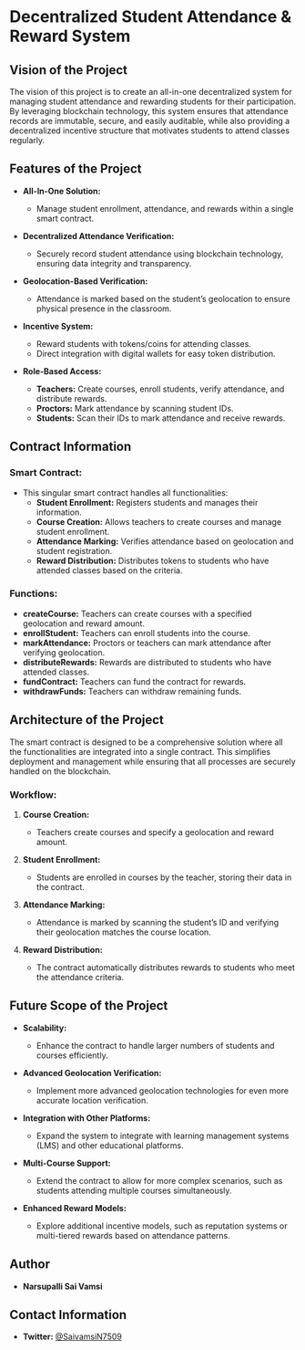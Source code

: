 # Decentralized Student Attendance & Reward System

## Vision of the Project

The vision of this project is to create an all-in-one decentralized system for managing student attendance and rewarding students for their participation. By leveraging blockchain technology, this system ensures that attendance records are immutable, secure, and easily auditable, while also providing a decentralized incentive structure that motivates students to attend classes regularly.

## Features of the Project

- **All-In-One Solution:**
  - Manage student enrollment, attendance, and rewards within a single smart contract.
  
- **Decentralized Attendance Verification:**
  - Securely record student attendance using blockchain technology, ensuring data integrity and transparency.
  
- **Geolocation-Based Verification:**
  - Attendance is marked based on the student’s geolocation to ensure physical presence in the classroom.
  
- **Incentive System:**
  - Reward students with tokens/coins for attending classes.
  - Direct integration with digital wallets for easy token distribution.
  
- **Role-Based Access:**
  - **Teachers:** Create courses, enroll students, verify attendance, and distribute rewards.
  - **Proctors:** Mark attendance by scanning student IDs.
  - **Students:** Scan their IDs to mark attendance and receive rewards.

## Contract Information

### **Smart Contract:**
   - This singular smart contract handles all functionalities:
     - **Student Enrollment:** Registers students and manages their information.
     - **Course Creation:** Allows teachers to create courses and manage student enrollment.
     - **Attendance Marking:** Verifies attendance based on geolocation and student registration.
     - **Reward Distribution:** Distributes tokens to students who have attended classes based on the criteria.

### **Functions:**
   - **createCourse:** Teachers can create courses with a specified geolocation and reward amount.
   - **enrollStudent:** Teachers can enroll students into the course.
   - **markAttendance:** Proctors or teachers can mark attendance after verifying geolocation.
   - **distributeRewards:** Rewards are distributed to students who have attended classes.
   - **fundContract:** Teachers can fund the contract for rewards.
   - **withdrawFunds:** Teachers can withdraw remaining funds.

## Architecture of the Project

The smart contract is designed to be a comprehensive solution where all the functionalities are integrated into a single contract. This simplifies deployment and management while ensuring that all processes are securely handled on the blockchain.

### Workflow:
   1. **Course Creation:**
      - Teachers create courses and specify a geolocation and reward amount.
   
   2. **Student Enrollment:**
      - Students are enrolled in courses by the teacher, storing their data in the contract.
   
   3. **Attendance Marking:**
      - Attendance is marked by scanning the student’s ID and verifying their geolocation matches the course location.
   
   4. **Reward Distribution:**
      - The contract automatically distributes rewards to students who meet the attendance criteria.

## Future Scope of the Project

- **Scalability:**
  - Enhance the contract to handle larger numbers of students and courses efficiently.
  
- **Advanced Geolocation Verification:**
  - Implement more advanced geolocation technologies for even more accurate location verification.
  
- **Integration with Other Platforms:**
  - Expand the system to integrate with learning management systems (LMS) and other educational platforms.
  
- **Multi-Course Support:**
  - Extend the contract to allow for more complex scenarios, such as students attending multiple courses simultaneously.
  
- **Enhanced Reward Models:**
  - Explore additional incentive models, such as reputation systems or multi-tiered rewards based on attendance patterns.

## Author

- **Narsupalli Sai Vamsi**

## Contact Information

- **Twitter:** [@SaivamsiN7509](https://x.com/SaivamsiN7509?t=9eU6qcvnnOl4EjC7Y_lwUg&s=08)
